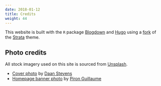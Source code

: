 ```yaml
---
date: 2018-01-12
title: Credits
weight: 44
---
```


This website is built with the `R` package [Blogdown](https://bookdown.org/yihui/blogdown/) and [Hugo](https://gohugo.io) using a [fork](https://github.com/chris-prener/hugo-strata-theme) of the [Strata](https://github.com/digitalcraftsman/hugo-strata-theme) theme. 

## Photo credits
All stock imagery used on this site is sourced from [Unsplash](https://unsplash.com).

* [Cover photo](https://unsplash.com/photos/yGUuMIqjIrU) by [Daan Stevens](https://unsplash.com/@daanstevens?utm_medium=referral) 
* [Homepage banner photo](https://unsplash.com/photos/vNFHg0J0wRs) by [Piron Guillaume](https://unsplash.com/@gpiron?utm_medium=referral)